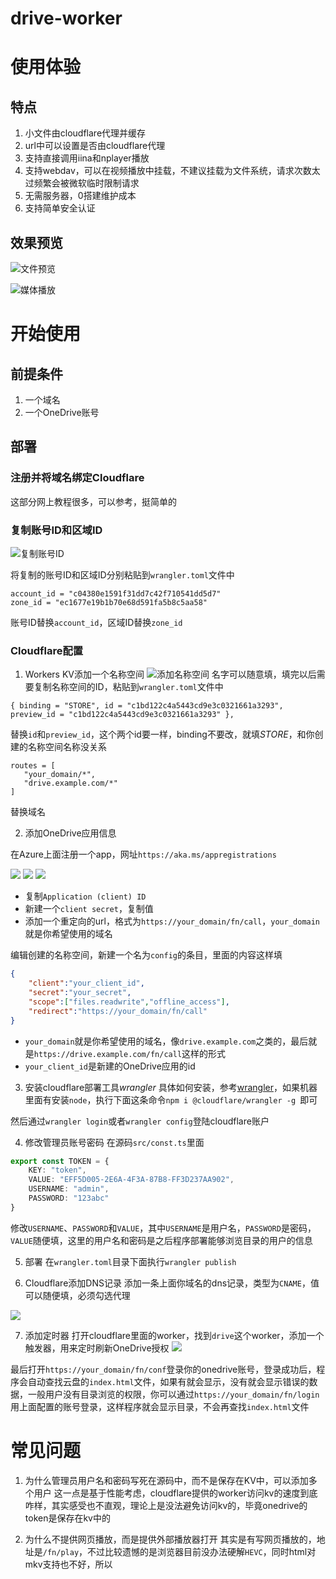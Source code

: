 # drive-worker

# 使用体验
## 特点
1. 小文件由cloudflare代理并缓存
2. url中可以设置是否由cloudflare代理
3. 支持直接调用iina和nplayer播放
4. 支持webdav，可以在视频播放中挂载，不建议挂载为文件系统，请求次数太过频繁会被微软临时限制请求
5. 无需服务器，0搭建维护成本
6. 支持简单安全认证

## 效果预览
![文件预览](./doc/file_list_preview.png)

![媒体播放](./doc/file_media_play.png)

# 开始使用

## 前提条件

1. 一个域名
2. 一个OneDrive账号

## 部署

### 注册并将域名绑定Cloudflare
这部分网上教程很多，可以参考，挺简单的

### 复制账号ID和区域ID
![复制账号ID](./doc/cloudflare_zone_id.png)

将复制的账号ID和区域ID分别粘贴到`wrangler.toml`文件中
```
account_id = "c04380e1591f31dd7c42f710541dd5d7"
zone_id = "ec1677e19b1b70e68d591fa5b8c5aa58"
```
账号ID替换`account_id`，区域ID替换`zone_id`

### Cloudflare配置
1. Workers KV添加一个名称空间
![添加名称空间](./doc/cloudflare_add_store.png)
名字可以随意填，填完以后需要复制名称空间的ID，粘贴到`wrangler.toml`文件中
```
{ binding = "STORE", id = "c1bd122c4a5443cd9e3c0321661a3293", preview_id = "c1bd122c4a5443cd9e3c0321661a3293" },
```
替换`id`和`preview_id`，这个两个id要一样，binding不要改，就填*STORE*，和你创建的名称空间名称没关系


```
routes = [
   "your_domain/*",
   "drive.example.com/*"
]
```
替换域名

2. 添加OneDrive应用信息

在Azure上面注册一个app，网址`https://aka.ms/appregistrations`

![](./doc/onedrive_app_client.png)
![](./doc/onedrive_app_secret.png)
![](./doc/onedrive_app_url.png)
- 复制`Application (client) ID`
- 新建一个`client secret`，复制值
- 添加一个重定向的url，格式为`https://your_domain/fn/call`，`your_domain`就是你希望使用的域名



编辑创建的名称空间，新建一个名为`config`的条目，里面的内容这样填
```json
{
    "client":"your_client_id",
    "secret":"your_secret",
    "scope":["files.readwrite","offline_access"],
    "redirect":"https://your_domain/fn/call"
}
```

- `your_domain`就是你希望使用的域名，像`drive.example.com`之类的，最后就是`https://drive.example.com/fn/call`这样的形式
- `your_client_id`是新建的OneDrive应用的id

3. 安装cloudflare部署工具*wrangler*
具体如何安装，参考[wrangler](https://github.com/cloudflare/wrangler)，如果机器里面有安装`node`，执行下面这条命令`npm i @cloudflare/wrangler -g
`即可

然后通过`wrangler login`或者`wrangler config`登陆cloudflare账户

4. 修改管理员账号密码
在源码`src/const.ts`里面
```ts
export const TOKEN = {
    KEY: "token",
    VALUE: "EFF5D005-2E6A-4F3A-87B8-FF3D237AA902",
    USERNAME: "admin",
    PASSWORD: "123abc"
}
```
修改`USERNAME`、`PASSWORD`和`VALUE`，其中`USERNAME`是用户名，`PASSWORD`是密码，`VALUE`随便填，这里的用户名和密码是之后程序部署能够浏览目录的用户的信息

5. 部署
在`wrangler.toml`目录下面执行`wrangler publish`

6. Cloudflare添加DNS记录
添加一条上面你域名的dns记录，类型为`CNAME`，值可以随便填，必须勾选代理

![](./doc/dns_cname.png)

7. 添加定时器
打开cloudflare里面的worker，找到`drive`这个worker，添加一个触发器，用来定时刷新OneDrive授权
![](./doc/cloudflare_token_renew.png)

最后打开`https://your_domain/fn/conf`登录你的onedrive账号，登录成功后，程序会自动查找云盘的`index.html`文件，如果有就会显示，没有就会显示错误的数据，一般用户没有目录浏览的权限，你可以通过`https://your_domain/fn/login`用上面配置的账号登录，这样程序就会显示目录，不会再查找`index.html`文件


# 常见问题
1. 为什么管理员用户名和密码写死在源码中，而不是保存在KV中，可以添加多个用户
这一点是基于性能考虑，cloudflare提供的worker访问kv的速度到底咋样，其实感受也不直观，理论上是没法避免访问kv的，毕竟onedrive的token是保存在kv中的

2. 为什么不提供网页播放，而是提供外部播放器打开
其实是有写网页播放的，地址是`/fn/play`，不过比较遗憾的是浏览器目前没办法硬解`HEVC`，同时html对mkv支持也不好，所以